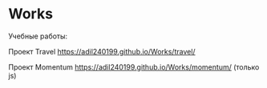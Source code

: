 # Works
Учебные работы:

Проект Travel https://adil240199.github.io/Works/travel/

Проект Momentum https://adil240199.github.io/Works/momentum/ (только js)

